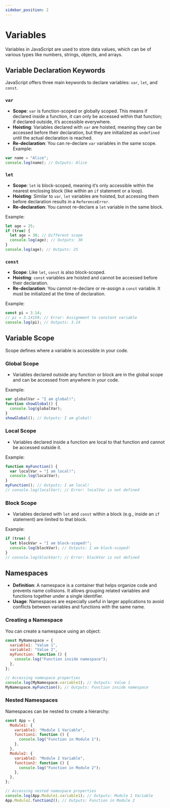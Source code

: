 ```yaml
---
sidebar_position: 2
---
```


# Variables

Variables in JavaScript are used to store data values, which can be of various types like numbers, strings, objects, and arrays.

## Variable Declaration Keywords

JavaScript offers three main keywords to declare variables: `var`, `let`, and `const`.

### `var`

- **Scope**: `var` is function-scoped or globally scoped. This means if declared inside a function, it can only be accessed within that function; if declared outside, it’s accessible everywhere.
- **Hoisting**: Variables declared with `var` are hoisted, meaning they can be accessed before their declaration, but they are initialized as `undefined` until the actual declaration is reached.
- **Re-declaration**: You can re-declare `var` variables in the same scope.
  Example:

```javascript
var name = "Alice";
console.log(name); // Outputs: Alice
```

### `let`

- **Scope**: `let` is block-scoped, meaning it’s only accessible within the nearest enclosing block (like within an `if` statement or a loop).
- **Hoisting**: Similar to `var`, `let` variables are hoisted, but accessing them before declaration results in a `ReferenceError`.
- **Re-declaration**: You cannot re-declare a `let` variable in the same block.

Example:

```javascript
let age = 25;
if (true) {
  let age = 30; // Different scope
  console.log(age); // Outputs: 30
}
console.log(age); // Outputs: 25
```

### `const`

- **Scope**: Like `let`, `const` is also block-scoped.
- **Hoisting**: `const` variables are hoisted and cannot be accessed before their declaration.
- **Re-declaration**: You cannot re-declare or re-assign a `const` variable. It must be initialized at the time of declaration.

Example:

```javascript
const pi = 3.14;
// pi = 3.14159; // Error: Assignment to constant variable
console.log(pi); // Outputs: 3.14
```

## Variable Scope

Scope defines where a variable is accessible in your code.

### Global Scope

- Variables declared outside any function or block are in the global scope and can be accessed from anywhere in your code.

Example:

```javascript
var globalVar = "I am global!";
function showGlobal() {
  console.log(globalVar);
}
showGlobal(); // Outputs: I am global!
```

### Local Scope

- Variables declared inside a function are local to that function and cannot be accessed outside it.

Example:

```javascript
function myFunction() {
  var localVar = "I am local!";
  console.log(localVar);
}
myFunction(); // Outputs: I am local!
// console.log(localVar); // Error: localVar is not defined
```

### Block Scope

- Variables declared with `let` and `const` within a block (e.g., inside an `if` statement) are limited to that block.

Example:

```javascript
if (true) {
  let blockVar = "I am block-scoped!";
  console.log(blockVar); // Outputs: I am block-scoped!
}
// console.log(blockVar); // Error: blockVar is not defined
```

## Namespaces

- **Definition**: A namespace is a container that helps organize code and prevents name collisions. It allows grouping related variables and functions together under a single identifier.
- **Usage**: Namespaces are especially useful in larger applications to avoid conflicts between variables and functions with the same name.

### Creating a Namespace

You can create a namespace using an object:

```javascript
const MyNamespace = {
  variable1: "Value 1",
  variable2: "Value 2",
  myFunction: function () {
    console.log("Function inside namespace");
  },
};

// Accessing namespace properties
console.log(MyNamespace.variable1); // Outputs: Value 1
MyNamespace.myFunction(); // Outputs: Function inside namespace
```

### Nested Namespaces

Namespaces can be nested to create a hierarchy:

```javascript
const App = {
  Module1: {
    variable1: "Module 1 Variable",
    function1: function () {
      console.log("Function in Module 1");
    },
  },
  Module2: {
    variable2: "Module 2 Variable",
    function2: function () {
      console.log("Function in Module 2");
    },
  },
};

// Accessing nested namespace properties
console.log(App.Module1.variable1); // Outputs: Module 1 Variable
App.Module2.function2(); // Outputs: Function in Module 2
```
